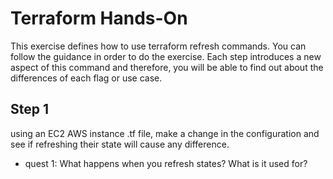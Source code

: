 # Terraform Hands-On

This exercise defines how to use terraform refresh commands. You can follow the guidance in order to do the exercise. Each step introduces a new aspect of this command and therefore, you will be able to find out about the differences of each flag or use case.

## Step 1
using an EC2 AWS instance .tf file, make a change in the configuration and see if refreshing their state will cause any difference.   


* quest 1: What happens when you refresh states? What is it used for?